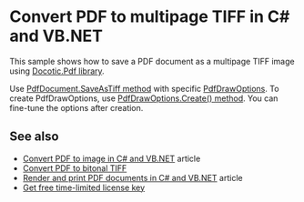 # Convert PDF to multipage TIFF in C# and VB.NET
This sample shows how to save a PDF document as a multipage TIFF image using [Docotic.Pdf library](https://bitmiracle.com/pdf-library/).

Use [PdfDocument.SaveAsTiff method](https://bitmiracle.com/pdf-library/api/pdfdocument-saveastiff) with specific [PdfDrawOptions](https://bitmiracle.com/pdf-library/api/pdfdrawoptions). To create PdfDrawOptions, use [PdfDrawOptions.Create() method](https://bitmiracle.com/pdf-library/api/pdfdrawoptions-create). You can fine-tune the options after creation.

## See also
* [Convert PDF to image in C# and VB.NET](https://bitmiracle.com/pdf-library/convert-pdf-to-image.aspx) article
* [Convert PDF to bitonal TIFF](/Samples/Draw%20and%20print%20PDF/SaveAsBitonalTiff)
* [Render and print PDF documents in C# and VB.NET](https://bitmiracle.com/pdf-library/draw-print-pdf.aspx) article
* [Get free time-limited license key](https://bitmiracle.com/pdf-library/download-pdf-library.aspx)